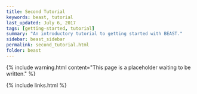 ```yaml
---
title: Second Tutorial
keywords: beast, tutorial
last_updated: July 6, 2017
tags: [getting-started, tutorial]
summary: "An introductory tutorial to getting started with BEAST."
sidebar: beast_sidebar
permalink: second_tutorial.html
folder: beast
---
```


{% include warning.html content="This page is a placeholder waiting to be written." %}

{% include links.html %}
